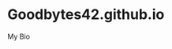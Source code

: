 # Goodbytes42.github.io
My Bio

<script src="spaceshooter/game.js">

<canvas id="myCanvas" width="800" height="600" style="border:1px solid #000000;background-color:#000000" onkeypress="handleInput(event)" onload="startGame()">
</canvas> 
Score:
<label id="myScore">0</label>
</div>
 

